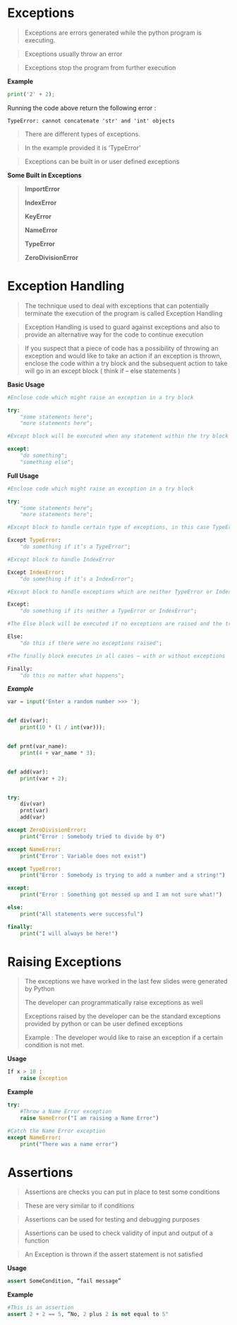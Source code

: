 # Exceptions

> Exceptions are errors generated while the python program is
> executing.

> Exceptions usually throw an error

> Exceptions stop the program from further execution



**Example**

```python
print('2' + 2);
```
Running the code above return the following error :


    TypeError: cannot concatenate 'str' and 'int' objects

> There are different types of exceptions.

> In the example provided it is ‘TypeError’

> Exceptions can be built in or user defined exceptions

**Some Built in Exceptions**

> **ImportError**
>
> **IndexError**
>
> **KeyError**
>
> **NameError**
>
> **TypeError**
>
> **ZeroDivisionError**


# Exception Handling

> The technique used to deal with exceptions that can potentially
> terminate the execution of the program is called Exception Handling

> Exception Handling is used to guard against exceptions and also to
> provide an alternative way for the code to continue execution

> If you suspect that a piece of code has a possibility of throwing an
> exception and would like to take an action if an exception is thrown,
> enclose the code within a try block and the subsequent action to take
> will go in an except block ( think if – else statements )

**Basic Usage**

```python
#Enclose code which might raise an exception in a try block

try:
	"some statements here";
	"more statements here";

#Except block will be executed when any statement within the try block raises an exception

except:
	"do something";
	"something else";

```


**Full Usage**

```python
#Enclose code which might raise an exception in a try block

try:
	"some statements here";
	"more statements here";

#Except block to handle certain type of exceptions, in this case TypeError

Except TypeError:
	"do something if it’s a TypeError";

#Except block to handle IndexError

Except IndexError:
	"do something if it’s a IndexError";

#Except block to handle exceptions which are neither TypeError or IndexError

Except:
	"do something if its neither a TypeError or IndexError";

#The Else block will be executed if no exceptions are raised and the try block executes successfully

Else:
	"do this if there were no exceptions raised";

#The finally block executes in all cases – with or without exceptions

Finally:
	"do this no matter what happens";

```


***Example***

```python
var = input('Enter a random number >>> ');


def div(var):
    print(10 * (1 / int(var)));


def prnt(var_name):
    print(4 + var_name * 3);


def add(var):
    print(var + 2);


try:
    div(var)
    prnt(var)
    add(var)

except ZeroDivisionError:
    print("Error : Somebody tried to divide by 0")

except NameError:
    print("Error : Variable does not exist")

except TypeError:
    print("Error : Somebody is trying to add a number and a string!")

except:
    print("Error : Something got messed up and I am not sure what!")

else:
    print("All statements were successful")

finally:
    print("I will always be here!")

```


# Raising Exceptions

> The exceptions we have worked in the last few slides were generated
> by Python
>
> The developer can programmatically raise exceptions as well
>
> Exceptions raised by the developer can be the standard exceptions
> provided by python or can be user defined exceptions
>
> Example : The developer would like to raise an exception if a certain
> condition is not met.

**Usage**
```python
If x > 10 :  
	raise Exception
```

**Example**
```python
try:
	#Throw a Name Error exception
	raise NameError("I am raising a Name Error")

#Catch the Name Error exception
except NameError:
	print("There was a name error")

```


# Assertions

> Assertions are checks you can put in place to test some conditions

> These are very similar to if conditions

> Assertions can be used for testing and debugging purposes

> Assertions can be used to check validity of input and output of a
> function

> An Exception is thrown if the assert statement is not satisfied

**Usage**

```python
assert SomeCondition, “fail message”
```

**Example**

```python
#This is an assertion
assert 2 + 2 == 5, “No, 2 plus 2 is not equal to 5"

```

